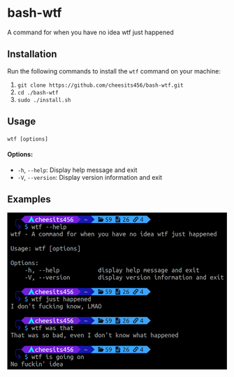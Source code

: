 # bash-wtf
A command for when you have no idea wtf just happened

## Installation

Run the following commands to install the `wtf` command on your machine:

1. `git clone https://github.com/cheesits456/bash-wtf.git`
2. `cd ./bash-wtf`
3. `sudo ./install.sh`

## Usage

`wtf [options]`

#### Options:

- `-h`, `--help`: Display help message and exit
- `-V`, `--version`: Display version information and exit

## Examples

![Examples][examples]


<!-- Links -->
[examples]: https://github.com/cheesits456/bash-wtf/raw/readme-images/example.png
